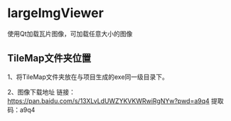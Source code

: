 # largeImgViewer
使用Qt加载瓦片图像，可加载任意大小的图像

## TileMap文件夹位置
1、将TileMap文件夹放在与项目生成的exe同一级目录下。

2、图像下载地址
链接：https://pan.baidu.com/s/13XLvLdUWZYKVKWRwiRgNYw?pwd=a9q4 提取码：a9q4 

